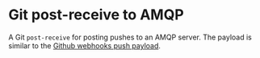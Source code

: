 Git post-receive to AMQP
========================

A Git `post-receive` for posting pushes to an AMQP server. The payload is
similar to the [Github webhooks push payload][push].

[push]: https://developer.github.com/v3/activity/events/types/#pushevent
